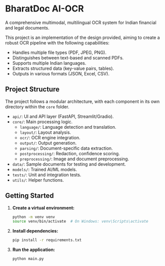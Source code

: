 # BharatDoc AI-OCR

A comprehensive multimodal, multilingual OCR system for Indian financial and legal documents.

This project is an implementation of the design provided, aiming to create a robust OCR pipeline with the following capabilities:
-   Handles multiple file types (PDF, JPEG, PNG).
-   Distinguishes between text-based and scanned PDFs.
-   Supports multiple Indian languages.
-   Extracts structured data (key-value pairs, tables).
-   Outputs in various formats (JSON, Excel, CSV).

## Project Structure

The project follows a modular architecture, with each component in its own directory within the `core` folder.

-   `api/`: UI and API layer (FastAPI, Streamlit/Gradio).
-   `core/`: Main processing logic.
    -   `language/`: Language detection and translation.
    -   `layout/`: Layout analysis.
    -   `ocr/`: OCR engine integration.
    -   `output/`: Output generation.
    -   `parsing/`: Document-specific data extraction.
    -   `postprocessing/`: Redaction, confidence scoring.
    -   `preprocessing/`: Image and document preprocessing.
-   `data/`: Sample documents for testing and development.
-   `models/`: Trained AI/ML models.
-   `tests/`: Unit and integration tests.
-   `utils/`: Helper functions.

## Getting Started

1.  **Create a virtual environment:**
    ```bash
    python -m venv venv
    source venv/bin/activate  # On Windows: venv\Scripts\activate
    ```

2.  **Install dependencies:**
    ```bash
    pip install -r requirements.txt
    ```

3.  **Run the application:**
    ```bash
    python main.py
    ``` 